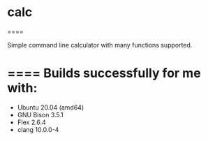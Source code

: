 # calc
====

Simple command line calculator with many functions supported.

====
Builds successfully for me with:
====
* Ubuntu 20.04 (amd64)
* GNU Bison 3.5.1
* Flex 2.6.4
* clang 10.0.0-4
